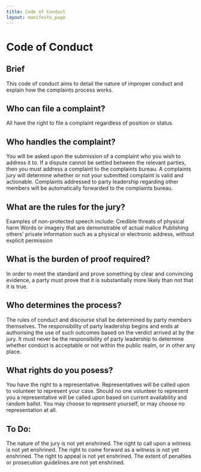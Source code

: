 ```yaml
---
title: Code of Conduct
layout: manifesto_page
---
```


# Code of Conduct

## Brief
This code of conduct aims to detail the nature of improper conduct and explain how the complaints process works.

## Who can file a complaint?
All have the right to file a complaint regardless of position or status.

## Who handles the complaint?
You will be asked upon the submission of a complaint who you wish to address it to. If a dispute cannot be settled between the relevant parties, then you must address a complaint to the complaints bureau. A complaints jury will determine whether or not your submitted complaint is valid and actionable. Complaints addressed to party leadership regarding other members will be automatically forwarded to the complaints bureau.

## What are the rules for the jury?
Examples of non-protected speech include:
Credible threats of physical harm
Words or imagery that are demonstrable of actual malice
Publishing others' private information such as a physical or electronic address, without explicit permission

## What is the burden of proof required?
In order to meet the standard and prove something by clear and convincing evidence, a party must prove that it is substantially more likely than not that it is true.

## Who determines the process?
The rules of conduct and discourse shall be determined by party members themselves. The responsibility of party leadership begins and ends at authorising the use of such outcomes based on the verdict arrived at by the jury. It must never be the responsibility of party leadership to determine whether conduct is acceptable or not within the public realm, or in other any place.

## What rights do you posess?
You have the right to a representative. Representatives will be called upon to volunteer to represent your case. Should no one volunteer to represent you a representative will be called upon based on current availability and random ballot. You may choose to represent yourself, or may choose no representation at all.

## To Do:
The nature of the jury is not yet enshrined.
The right to call upon a witness is not yet enshrined.
The right to come forward as a witness is not yet enshrined.
The right to appeal is not yet enshrined.
The extent of penalties or prosecution guidelines are not yet enshrined.

